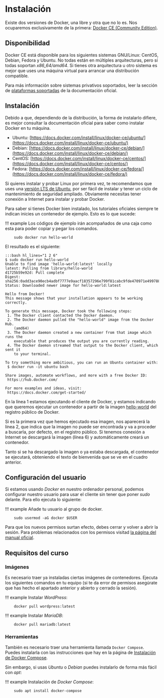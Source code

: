 # Instalación

Existe dos versiones de Docker, una libre y otra que no lo es. Nos ocuparemos exclusivamente de la primera: [Docker CE (Community Edition)](https://docs.docker.com/install/).

## Disponibilidad

Docker CE está disponible para los siguientes sistemas GNU/Linux: CentOS, Debian, Fedora y Ubuntu. No todas están en múltiples arquitecturas, pero sí todas soportan _x86\_64/amd64_. Si tienes otra arquitectura u otro sistema es mejor que uses una máquina virtual para arrancar una distribución compatible.

Para más información sobre sistemas privativos soportados, leer la sección de [plataformas soportadas](https://docs.docker.com/install/#supported-platforms) de la documentación oficial.

## Instalación

Debido a que, dependiendo de la distribución, la forma de instalarlo difiere, es mejor consultar la documentación oficial para saber como instalar Docker en tu máquina.

* Ubuntu: [https://docs.docker.com/install/linux/docker-ce/ubuntu/](https://docs.docker.com/install/linux/docker-ce/ubuntu/)
* Debian: [https://docs.docker.com/install/linux/docker-ce/debian/](https://docs.docker.com/install/linux/docker-ce/debian/)
* CentOS: [https://docs.docker.com/install/linux/docker-ce/centos/](https://docs.docker.com/install/linux/docker-ce/centos/)
* Fedora: [https://docs.docker.com/install/linux/docker-ce/fedora/](https://docs.docker.com/install/linux/docker-ce/fedora/)

Si quieres instalar y probar Linux por primera vez, te recomendamos que uses una [versión LTS de Ubuntu](https://www.ubuntu.com/download/desktop), por ser fácil de instalar y tener un ciclo de mantenimiento de seguridad ampliado. Obviamente necesitas tener conexión a Internet para instalar y probar Docker.

Para saber si tienes Docker bien instalado, los tutoriales oficiales siempre te indican inicies un contenedor de ejemplo. Esto es lo que sucede:

!!! example
    Los códigos de ejemplo irán acompañados de una caja como esta para poder copiar y pegar los comandos.

        sudo docker run hello-world

El resultado es el siguiente:

    :::bash hl_lines="1 2 6"
    $ sudo docker run hello-world
    Unable to find image 'hello-world:latest' locally
    latest: Pulling from library/hello-world
    d1725b59e92d: Pull complete 
    Digest: sha256:0add3ace90ecb4adbf7777e9aacf18357296e799f81cabc9fde470971e499788
    Status: Downloaded newer image for hello-world:latest
    
    Hello from Docker!
    This message shows that your installation appears to be working correctly.
    
    To generate this message, Docker took the following steps:
     1. The Docker client contacted the Docker daemon.
     2. The Docker daemon pulled the "hello-world" image from the Docker Hub.
        (amd64)
     3. The Docker daemon created a new container from that image which runs the
        executable that produces the output you are currently reading.
     4. The Docker daemon streamed that output to the Docker client, which sent it
        to your terminal.
    
    To try something more ambitious, you can run an Ubuntu container with:
     $ docker run -it ubuntu bash
    
    Share images, automate workflows, and more with a free Docker ID:
     https://hub.docker.com/
    
    For more examples and ideas, visit:
     https://docs.docker.com/get-started/

En la línea 1 estamos ejecutando el cliente de Docker, y estamos indicando que queremos ejecutar un contenedor a partir de la imagen [hello-world](https://hub.docker.com/_/hello-world/) del registro público de Docker.

Si es la primera vez que hemos ejecutado esa imagen, nos aparecerá la línea 2, que indica que la imagen no puede ser encontrada y va a proceder a buscarla, por defecto, en el registro público. Si tenemos conexión a Internet se descargará la imagen  (línea 6) y automáticamente creará un contenedor.

Tanto si se ha descargado la imagen o ya estaba descargada, el contenedor se ejecutará, obteniendo el texto de bienvenida que se ve en el cuadro anterior.

## Configuración del usuario

Si estamos usando _Docker_ en nuestro ordenador personal, podemos configurar nuestro usuario para usar el cliente sin tener que poner _sudo_ delante. Para ello ejecuta lo siguiente:

!!! example
    Añade tu usuario al grupo de docker.

        sudo usermod -aG docker $USER

Para que los nuevos permisos surtan efecto, debes cerrar y volver a abrir la sesión. Para problemas relacionados con los permisos visitad [la página del manual oficial](https://docs.docker.com/install/linux/linux-postinstall/#manage-docker-as-a-non-root-user).

## Requisitos del curso

### Imágenes

Es necesario traer ya instaladas ciertas imágenes de contenedores. Ejecuta los siguientes comandos en tu equipo (si te da error de permisos asegúrate que has hecho el apartado anterior y abierto y cerrado la sesión).

!!! example
    Instalar _WordPress_:

        docker pull wordpress:latest

!!! example
    Instalar _MariaDB_:

        docker pull mariadb:latest

### Herramientas

También es necesario traer una herramienta llamada `Docker Compose`. Puedes instalarla con las instrucciones que hay en la página de [Instalación de Docker Compose](https://docs.docker.com/compose/install/).

Sin embargo, si usas _Ubuntu_ o _Debian_ puedes instalarlo de forma más fácil con _apt_:

!!! example
    Instalación de _Docker Compose_:

        sudo apt install docker-compose
